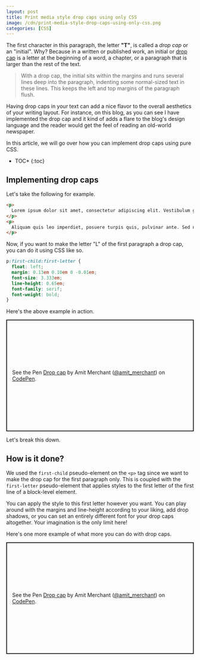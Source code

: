 ```yaml
---
layout: post
title: Print media style drop caps using only CSS
image: /cdn/print-media-style-drop-caps-using-only-css.png
categories: [CSS]
---
```


The first character in this paragraph, the letter **"T"**, is called a *drop cap* or an "initial". Why? Because in a written or published work, an initial or [drop cap](https://en.wikipedia.org/wiki/Initial) is a letter at the beginning of a word, a chapter, or a paragraph that is larger than the rest of the text.

> With a drop cap, the initial sits within the margins and runs several lines deep into the paragraph, indenting some normal-sized text in these lines. This keeps the left and top margins of the paragraph flush.

Having drop caps in your text can add a nice flavor to the overall aesthetics of your writing layout. For instance, on this blog, as you can see I have implemented the drop cap and it kind of adds a flare to the blog's design language and the reader would get the feel of reading an old-world newspaper.

In this article, we will go over how you can implement drop caps using pure CSS.

* TOC*
{:toc}

## Implementing drop caps

Let's take the following for example.

```html
<p>
  Lorem ipsum dolor sit amet, consectetur adipiscing elit. Vestibulum gravida ac ex vel tincidunt. Cras posuere, velit placerat egestas efficitur, mauris nisi tempor neque, vitae semper erat ligula eu augue. Ut ultricies dictum purus, nec condimentum sapien elementum sit amet. Aenean mattis at ante non iaculis. Duis ultrices dignissim urna, quis pulvinar ex congue ut. Aliquam fringilla mi a lectus dapibus tempor quis sit amet nisi. Nulla auctor dapibus nibh nec ullamcorper. Nam vehicula molestie dui eget volutpat. Ut molestie, libero at viverra sodales, purus eros feugiat massa, at condimentum magna purus ac augue. Donec quis dolor imperdiet orci ultrices malesuada. Donec tempor vestibulum ex, et ullamcorper lectus ultricies at. Integer a accumsan massa, sed ultrices arcu. Maecenas at odio vitae leo egestas pharetra sit amet ut nulla.
</p>
<p>
  Aliquam quis leo imperdiet, posuere turpis quis, pulvinar ante. Sed nisl urna, fringilla vitae aliquam ut, porta egestas mauris. Quisque lacus turpis, lobortis at pulvinar et, efficitur vel erat. Ut pretium dignissim nibh, porttitor lobortis dui gravida eget. Nunc euismod dui enim, ac dignissim nisl iaculis vitae. Quisque sit amet velit sed nisi faucibus bibendum. Nullam nisi arcu, sollicitudin vitae porta a, egestas quis nulla. Nunc nec nulla dolor. Proin mauris justo, lobortis eu leo vel, volutpat lacinia mi. Mauris in eros elit. Pellentesque sed libero non enim blandit condimentum sit amet vel quam. Sed ac nulla sed ipsum tristique ullamcorper ac quis nunc.
</p>
```

Now, if you want to make the letter "L" of the first paragraph a drop cap, you can do it using CSS like so.

```css
p:first-child:first-letter {
  float: left;
  margin: 0.13em 0.10em 0 -0.01em;
  font-size: 3.333em;
  line-height: 0.65em;
  font-family: serif;
  font-weight: bold;
}
```

Here's the above example in action.

<p class="codepen" data-height="300" data-theme-id="dark" data-default-tab="html,result" data-slug-hash="MWmzRWO" data-user="amit_merchant" style="height: 300px; box-sizing: border-box; display: flex; align-items: center; justify-content: center; border: 2px solid; margin: 1em 0; padding: 1em;">
  <span>See the Pen <a href="https://codepen.io/amit_merchant/pen/MWmzRWO">
  Drop cap</a> by Amit Merchant (<a href="https://codepen.io/amit_merchant">@amit_merchant</a>)
  on <a href="https://codepen.io">CodePen</a>.</span>
</p>
<script async src="https://cpwebassets.codepen.io/assets/embed/ei.js"></script>

Let's break this down. 

## How is it done?

We used the `first-child` pseudo-element on the `<p>` tag since we want to make the drop cap for the first paragraph only. This is coupled with the `first-letter` pseudo-element that applies styles to the first letter of the first line of a block-level element.

You can apply the style to this first letter however you want. You can play around with the margins and line-height according to your liking, add drop shadows, or you can set an entirely different font for your drop caps altogether. Your imagination is the only limit here!

Here's one more example of what more you can do with drop caps.

<p class="codepen" data-height="300" data-theme-id="dark" data-default-tab="html,result" data-slug-hash="PomxMaW" data-user="amit_merchant" style="height: 300px; box-sizing: border-box; display: flex; align-items: center; justify-content: center; border: 2px solid; margin: 1em 0; padding: 1em;">
  <span>See the Pen <a href="https://codepen.io/amit_merchant/pen/PomxMaW">
  Drop cap</a> by Amit Merchant (<a href="https://codepen.io/amit_merchant">@amit_merchant</a>)
  on <a href="https://codepen.io">CodePen</a>.</span>
</p>
<script async src="https://cpwebassets.codepen.io/assets/embed/ei.js"></script>